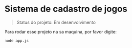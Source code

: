 # Sistema de cadastro de jogos

> Status do projeto: Em desenvolvimento

Para rodar esse projeto na sa maquina, por favor digite:

```
node app.js
```
